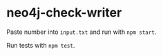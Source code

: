 # neo4j-check-writer

Paste number into `input.txt` and run with `npm start`.

Run tests with `npm test`.
